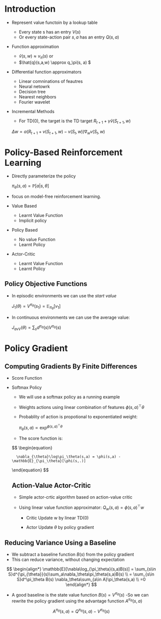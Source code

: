 # Introduction

* Represent value functoin by a lookup table
    - Every state s has an entry $V(s)$ 
    - Or every state-action pair $s,a$ has an entry $Q(s,a)$


* Function approximation
    - $\hat{v}(s, w) \approx v_\pi(s)$ or
    - $\hat{q}(s,a,w) \approx q_\pi(s, a) $

* Differential function approximators
    - Linear comninations of feautres
    - Neural netowrk
    - Decision tree
    - Nearest neighbors
    - Fourier wavelet

- Incremental Methods
    - For TD(0), the target is the TD target $R_{t+1} + \gamma\hat{v}(S_{t+1},w)$ 

    $\Delta w = \alpha(R_{t+1} +  v(S_{t+1},w) - v(S_{t},w))\nabla_wv(S_t,w)$

# Policy-Based Reinforcement Learning

- Directly parameterize the policy 

    $\pi_{\theta}(s,a)=\mathbb{P}[a|s,\theta]$

- focus on model-free reinforcement learning.

- Value Based
    - Learnt Value Function
    - Implicit policy

- Policy Based
    - No value Function
    - Learnt Policy

- Actor-Critic
    - Learnt Value Function
    - Learnt Policy



## Policy Objective Functions

- In episodic environments we can use the *start value*

    $J_1(\theta) = V^{\pi_\theta}(s_1) = \mathbb{E}_{\pi_\theta}[v_1]$

- In continuous environments we can use the average value:

    $J_{avV}(\theta) = \sum_sd^{\pi_\theta}(s) V^{\pi_\theta}(s)$


# Policy Gradient 

## Computing Gradients By Finite Differences

- Score Function 

- Softmax Policy

    - We will use a softmax policy as a running example

    - Weights actions using linear combination of features $\phi(s, a)^\top\theta$

    - Probablity of action is propotional to exponentiated weight:

        $\pi_{\theta}(s,a)\propto \exp^{\phi(s,a)^\top\theta}$

    - The score function is:
    
    $$
    \begin{equation}

        \nabla_{\theta}\log\pi_\theta(s,a) = \phi(s,a) - \mathbb{E}_{\pi_\theta}[\phi(s,.)]
    \end{equation}
    $$


    ## Action-Value Actor-Critic

    - Simple actor-crtic algorithm based on action-value critic
    - Using linear value function approximator: $Q_w(s,a) = \phi(s,a)^\top w$

        - Critic Update w by linear TD(0)

        - Actor Update $\theta$ by policy gradient



## Reducing Variance Using a Baseline



- We subtract a baseline function $B(s)$ from the policy gradient 
- This can reduce variance, without changing expectation

$$
\begin{align*}
\mathbb{E}[\nabla\log_{\pi_\theta}(s,a)B(s)] = \sum_{s\in S}d^{\pi_{\theta}}(s)\sum_a\nabla_\theta\pi_\theta(s,a)B(s) \\
= \sum_{s\in S}d^\pi_\theta B(s) \nabla_\theta\sum_{a\in A}\pi_\theta(s,a)
\\
=0
\end{align*}
$$


- A good baseline is the state value function $B(s) = V^{\pi_\theta}(s)$
-So we can rewrite the policy gradient using the advantage function $A^{\pi_\theta}(s,a)$

$$
A^{\pi_\theta}(s,a) = Q^{\pi_\theta}(s,a) - V^{\pi_\theta}(s)
$$




